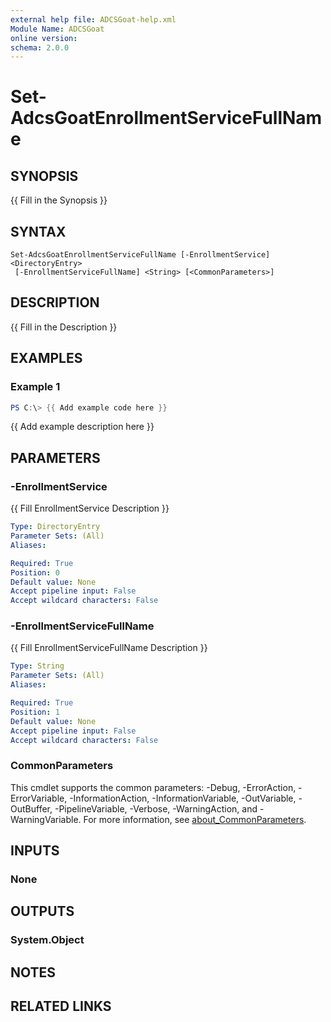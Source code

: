 ```yaml
---
external help file: ADCSGoat-help.xml
Module Name: ADCSGoat
online version:
schema: 2.0.0
---
```


# Set-AdcsGoatEnrollmentServiceFullName

## SYNOPSIS
{{ Fill in the Synopsis }}

## SYNTAX

```
Set-AdcsGoatEnrollmentServiceFullName [-EnrollmentService] <DirectoryEntry>
 [-EnrollmentServiceFullName] <String> [<CommonParameters>]
```

## DESCRIPTION
{{ Fill in the Description }}

## EXAMPLES

### Example 1
```powershell
PS C:\> {{ Add example code here }}
```

{{ Add example description here }}

## PARAMETERS

### -EnrollmentService
{{ Fill EnrollmentService Description }}

```yaml
Type: DirectoryEntry
Parameter Sets: (All)
Aliases:

Required: True
Position: 0
Default value: None
Accept pipeline input: False
Accept wildcard characters: False
```

### -EnrollmentServiceFullName
{{ Fill EnrollmentServiceFullName Description }}

```yaml
Type: String
Parameter Sets: (All)
Aliases:

Required: True
Position: 1
Default value: None
Accept pipeline input: False
Accept wildcard characters: False
```

### CommonParameters
This cmdlet supports the common parameters: -Debug, -ErrorAction, -ErrorVariable, -InformationAction, -InformationVariable, -OutVariable, -OutBuffer, -PipelineVariable, -Verbose, -WarningAction, and -WarningVariable. For more information, see [about_CommonParameters](http://go.microsoft.com/fwlink/?LinkID=113216).

## INPUTS

### None

## OUTPUTS

### System.Object
## NOTES

## RELATED LINKS
